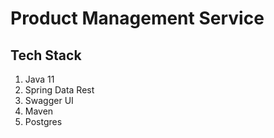 # Product Management Service

## Tech Stack

1. Java 11
2. Spring Data Rest
3. Swagger UI
4. Maven
5. Postgres



